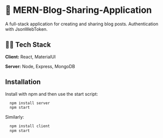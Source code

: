 # :notebook_with_decorative_cover: MERN-Blog-Sharing-Application

A full-stack application for creating and sharing blog posts. Authentication with JsonWebToken.

## :man_technologist: Tech Stack

**Client:** React, MaterialUI

**Server:** Node, Express, MongoDB


## Installation

Install with npm and then use the start script:

```bash
  npm install server
  npm start
```

Similarly:

```bash
  npm install client
  npm start
```
    
